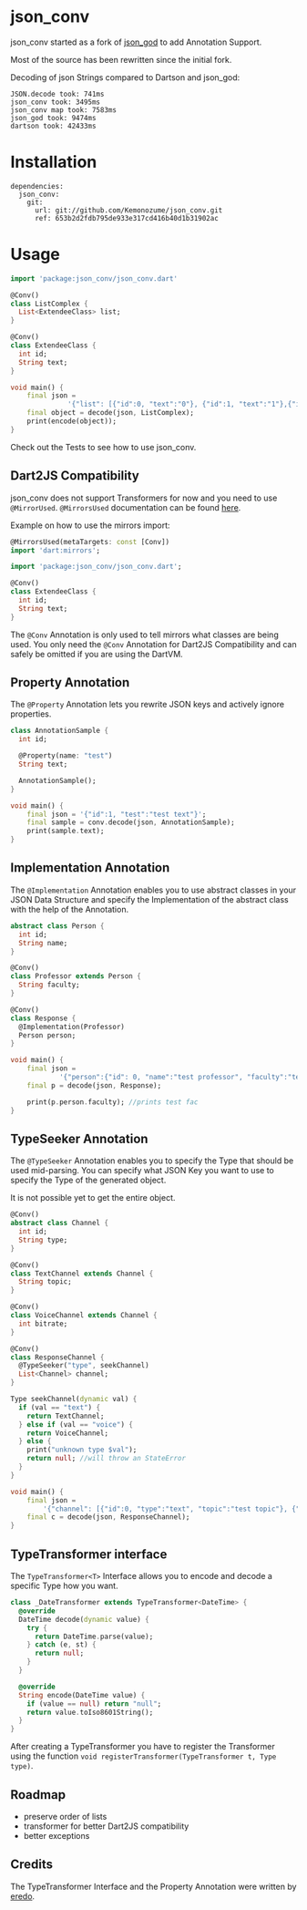 # json_conv

json_conv started as a fork of [json_god](https://github.com/thosakwe/json_god) to add Annotation Support. 

Most of the source has been rewritten since the initial fork. 

Decoding of json Strings compared to Dartson and json_god: 

```
JSON.decode took: 741ms
json_conv took: 3495ms
json_conv map took: 7583ms
json_god took: 9474ms
dartson took: 42433ms
```


# Installation
    dependencies:
      json_conv: 
        git:
          url: git://github.com/Kemonozume/json_conv.git
          ref: 653b2d2fdb795de933e317cd416b40d1b31902ac


# Usage

```dart
import 'package:json_conv/json_conv.dart'

@Conv()
class ListComplex {
  List<ExtendeeClass> list;
}

@Conv()
class ExtendeeClass {
  int id;
  String text;
}

void main() {
    final json =
              '{"list": [{"id":0, "text":"0"}, {"id":1, "text":"1"},{"id":2, "text":"2"}]}';
    final object = decode(json, ListComplex);
    print(encode(object));
}
```

Check out the Tests to see how to use json_conv. 

## Dart2JS Compatibility
json_conv does not support Transformers for now and you need to use `@MirrorUsed`. 
`@MirrorsUsed` documentation can be found [here](https://api.dartlang.org/1.14.2/dart-mirrors/MirrorsUsed-class.html).

Example on how to use the mirrors import: 

```dart 
@MirrorsUsed(metaTargets: const [Conv])
import 'dart:mirrors';

import 'package:json_conv/json_conv.dart';

@Conv()
class ExtendeeClass {
  int id;
  String text;
}
```

The `@Conv` Annotation is only used to tell mirrors what classes are being used. You only need the `@Conv` Annotation for Dart2JS Compatibility and can safely be omitted if you are using the DartVM. 

## Property Annotation

The `@Property` Annotation lets you rewrite JSON keys and actively ignore properties. 


```dart
class AnnotationSample {
  int id;

  @Property(name: "test")
  String text;

  AnnotationSample();
}

void main() {
    final json = '{"id":1, "test":"test text"}';
    final sample = conv.decode(json, AnnotationSample);
    print(sample.text);
}
```

## Implementation Annotation 

The `@Implementation` Annotation enables you to use abstract classes in your JSON Data Structure and specify the Implementation of the abstract class with the help of the Annotation. 

```dart
abstract class Person {
  int id;
  String name;
}

@Conv()
class Professor extends Person {
  String faculty;
}

@Conv()
class Response {
  @Implementation(Professor)
  Person person;
}

void main() {
    final json =
            '{"person":{"id": 0, "name":"test professor", "faculty":"test fac"}}';
    final p = decode(json, Response);

    print(p.person.faculty); //prints test fac
}
```

## TypeSeeker Annotation

The `@TypeSeeker` Annotation enables you to specify the Type that should be used mid-parsing. You can specify what JSON Key you want to use to specify the Type of the generated object. 

It is not possible yet to get the entire object. 

```dart
@Conv()
abstract class Channel {
  int id;
  String type;
}

@Conv()
class TextChannel extends Channel {
  String topic;
}

@Conv()
class VoiceChannel extends Channel {
  int bitrate;
}

@Conv()
class ResponseChannel {
  @TypeSeeker("type", seekChannel)
  List<Channel> channel;
}

Type seekChannel(dynamic val) {
  if (val == "text") {
    return TextChannel;
  } else if (val == "voice") {
    return VoiceChannel;
  } else {
    print("unknown type $val");
    return null; //will throw an StateError
  }
}

void main() {
    final json =
        '{"channel": [{"id":0, "type":"text", "topic":"test topic"}, {"id":1, "type":"voice", "bitrate":65000}]}';
    final c = decode(json, ResponseChannel);
}
```

## TypeTransformer interface

The `TypeTransformer<T>` Interface allows you to encode and decode a specific Type how you want. 

```dart 
class _DateTransformer extends TypeTransformer<DateTime> {
  @override
  DateTime decode(dynamic value) {
    try {
      return DateTime.parse(value);
    } catch (e, st) {
      return null;
    }
  }

  @override
  String encode(DateTime value) {
    if (value == null) return "null";
    return value.toIso8601String();
  }
}
```

After creating a TypeTransformer you have to register the Transformer using the function `void registerTransformer(TypeTransformer t, Type type)`.

## Roadmap

 - preserve order of lists
 - transformer for better Dart2JS compatibility
 - better exceptions

## Credits

The TypeTransformer Interface and the Property Annotation were written by [eredo](https://github.com/eredo).






